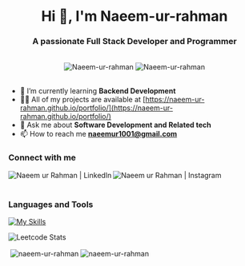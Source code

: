 <h1 align="center">Hi 👋, I'm Naeem-ur-rahman</h1>

<h3 align="center">A passionate Full Stack Developer and Programmer</h3>
<br>

<div class="row" align="center">
    <img src="https://img.shields.io/github/followers/Naeem-ur-rahman?label=Github%20Followers&style=for-the-badge" alt="Naeem-ur-rahman" />
    <img src="https://img.shields.io/github/stars/Naeem-ur-rahman?label=Github%20stars&style=for-the-badge" alt="Naeem-ur-rahman" />
<!--     <img  src="https://komarev.com/ghpvc/?username=Naeem-ur-rahman&label=Profile Views&color=blue&style=for-the-badge" alt="Naeem-ur-rahman" /> -->
</div>
<br>

- 🌱 I’m currently learning **Backend Development**
- 👨‍💻 All of my projects are available at [https://naeem-ur-rahman.github.io/portfolio/](https://naeem-ur-rahman.github.io/portfolio/)
- 💬 Ask me about **Software Development and Related tech**
- 📫 How to reach me **naeemur1001@gmail.com**

### Connect with me

<a href="https://www.linkedin.com/in/naeem-ur-rahman-sajid/"> <img align="left" alt="Naeem ur Rahman | LinkedIn" target="blank" src="https://skillicons.dev/icons?i=linkedin"/> </a>
<a href="https://www.instagram.com/naeemurrahmansajid/"> <img align="left" alt="Naeem ur Rahman | Instagram" target="blank" src="https://skillicons.dev/icons?i=instagram"/> </a>
<br><br>

### Languages and Tools

[![My Skills](https://skillicons.dev/icons?i=html,css,js,mongodb,express,react,nodejs,postman,git,github,githubactions,netlify,tailwind,threejs,php,figma,vscode,python,cpp,java,mysql&theme=light)]([https://naeemurrahman.netlify.app/])
<be>

<!-- <p><img align="left" src="https://github-readme-stats.vercel.app/api/top-langs?username=naeem-ur-rahman&show_icons=true&locale=en&layout=compact" alt="naeem-ur-rahman" /></p> -->
![Leetcode Stats](https://leetcard.jacoblin.cool/NaeemUrRahmanSajid)

<p>&nbsp;<img align="center" src="https://github-readme-stats.vercel.app/api?username=naeem-ur-rahman&show_icons=true&locale=en" alt="naeem-ur-rahman" />
<img align="center" src="https://github-readme-streak-stats.herokuapp.com/?user=naeem-ur-rahman&" alt="naeem-ur-rahman" /></p>
